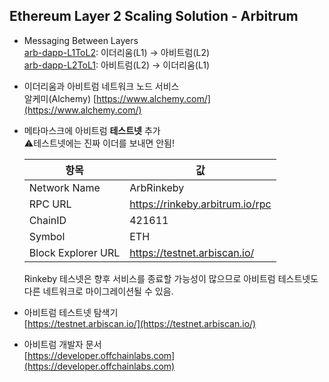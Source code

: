 ## Ethereum Layer 2 Scaling Solution - Arbitrum

* Messaging Between Layers  
[arb-dapp-L1ToL2](https://github.com/swkim109/arb-example/tree/main/arb-dapp-L1ToL2): 이더리움(L1) → 아비트럼(L2)  
[arb-dapp-L2ToL1](https://github.com/swkim109/arb-example/tree/main/arb-dapp-L2ToL1): 아비트럼(L2) → 이더리움(L1)

* 이더리움과 아비트럼 네트워크 노드 서비스  
  알케미(Alchemy) [https://www.alchemy.com/](https://www.alchemy.com/)

* 메타마스크에 아비트럼 <b>테스트넷</b> 추가  
⚠️테스트넷에는 진짜 이더를 보내면 안됨!  

  |항목|값|
  |---|---|
  | Network Name       | ArbRinkeby  |  
  | RPC URL            | https://rinkeby.arbitrum.io/rpc |  
  | ChainID            | 421611  |
  | Symbol             | ETH | 
  | Block Explorer URL | https://testnet.arbiscan.io/ |    

  Rinkeby 테스넷은 향후 서비스를 종료할 가능성이 많으므로 아비트럼 테스트넷도 다른 네트워크로 마이그레이션될 수 있음.

* 아비트럼 테스트넷 탐색기  
  [https://testnet.arbiscan.io/](https://testnet.arbiscan.io/)
  
* 아비트럼 개발자 문서  
  [https://developer.offchainlabs.com](https://developer.offchainlabs.com)



